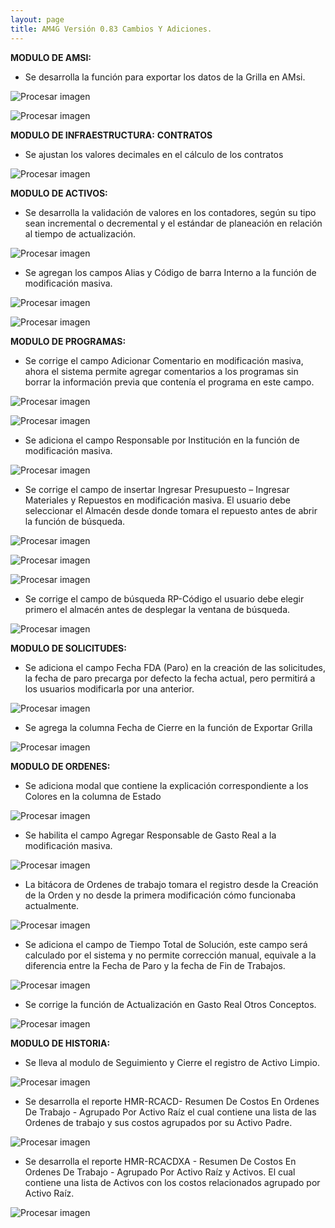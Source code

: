 ```yaml
---
layout: page
title: AM4G Versión 0.83 Cambios Y Adiciones.
---
```

**MODULO DE AMSI:**

- Se desarrolla la función para exportar los datos de la Grilla en AMsi.



![Procesar imagen](https://ayuda.winsoftware.com.co/assets/images/Version83/Imagen1.png)

![Procesar imagen](https://ayuda.winsoftware.com.co/assets/images/Version83/Imagen2.png)

**MODULO DE INFRAESTRUCTURA:**
**CONTRATOS**

-  Se ajustan los valores decimales en el cálculo de los contratos


![Procesar imagen](https://ayuda.winsoftware.com.co/assets/images/Version83/Imagen3.png)




**MODULO DE ACTIVOS:**

- Se desarrolla la validación de valores en los contadores, según su tipo sean incremental o decremental y el estándar de planeación en relación al tiempo de actualización.



![Procesar imagen](https://ayuda.winsoftware.com.co/assets/images/Version83/Imagen4.png)

- Se agregan los campos Alias y Código de barra Interno a la función de modificación masiva.

![Procesar imagen](https://ayuda.winsoftware.com.co/assets/images/Version83/Imagen5.png)


![Procesar imagen](https://ayuda.winsoftware.com.co/assets/images/Version83/imagen6.png)

**MODULO DE PROGRAMAS:**

- Se corrige el campo Adicionar Comentario en modificación masiva, ahora el sistema permite agregar comentarios a los programas sin borrar la información previa que contenía el programa en este campo.

![Procesar imagen](https://ayuda.winsoftware.com.co/assets/images/Version83/imagen7.png)

![Procesar imagen](https://ayuda.winsoftware.com.co/assets/images/Version83/imagen8.png)


- Se adiciona el campo Responsable por Institución en la función de modificación masiva.

![Procesar imagen](https://ayuda.winsoftware.com.co/assets/images/Version83/imagen9.png)


- Se corrige el campo de insertar Ingresar Presupuesto – Ingresar Materiales y Repuestos en modificación masiva. El usuario debe seleccionar el Almacén desde donde tomara el repuesto antes de abrir la función de búsqueda.

![Procesar imagen](https://ayuda.winsoftware.com.co/assets/images/Version83/imagen10.png)

![Procesar imagen](https://ayuda.winsoftware.com.co/assets/images/Version83/imagen11.png)

![Procesar imagen](https://ayuda.winsoftware.com.co/assets/images/Version83/imagen12.png)

- Se corrige el campo de búsqueda RP-Código el usuario debe elegir primero el almacén antes de desplegar la ventana de búsqueda.

![Procesar imagen](https://ayuda.winsoftware.com.co/assets/images/Version83/imagen13.png)

**MODULO DE SOLICITUDES:**

- Se adiciona el campo Fecha FDA (Paro) en la creación de las solicitudes, la fecha de paro precarga por defecto la fecha actual, pero permitirá a los usuarios modificarla por una anterior.

![Procesar imagen](https://ayuda.winsoftware.com.co/assets/images/Version83/imagen14.png)

- Se agrega la columna Fecha de Cierre en la función de Exportar Grilla

![Procesar imagen](https://ayuda.winsoftware.com.co/assets/images/Version83/imagen15.png)


**MODULO DE ORDENES:**

- Se adiciona modal que contiene la explicación correspondiente a los Colores en la columna de Estado

![Procesar imagen](https://ayuda.winsoftware.com.co/assets/images/Version83/imagen16.png)

- Se habilita el campo Agregar Responsable de Gasto Real a la modificación masiva.

![Procesar imagen](https://ayuda.winsoftware.com.co/assets/images/Version83/imagen17.png)

- La bitácora de Ordenes de trabajo tomara el registro desde la Creación de la Orden y no desde la primera modificación cómo funcionaba actualmente.

![Procesar imagen](https://ayuda.winsoftware.com.co/assets/images/Version83/imagen18.png)

- Se adiciona el campo de Tiempo Total de Solución, este campo será calculado por el sistema y no permite corrección manual, equivale a la diferencia entre la Fecha de Paro y la fecha de Fin de Trabajos.

![Procesar imagen](https://ayuda.winsoftware.com.co/assets/images/Version83/imagen19.png)

- Se corrige la función de Actualización en Gasto Real Otros Conceptos.

![Procesar imagen](https://ayuda.winsoftware.com.co/assets/images/Version83/imagen22.png)


**MODULO DE HISTORIA:**

- Se lleva al modulo de Seguimiento y Cierre el registro de Activo Limpio.

![Procesar imagen](https://ayuda.winsoftware.com.co/assets/images/Version83/imagen23.png)


- Se desarrolla el reporte HMR-RCACD- Resumen De Costos En Ordenes De Trabajo - Agrupado Por Activo Raíz el cual contiene una lista de las Ordenes de trabajo y sus costos agrupados por su Activo Padre.

![Procesar imagen](https://ayuda.winsoftware.com.co/assets/images/Version83/imagen24.png)


- Se desarrolla el reporte HMR-RCACDXA - Resumen De Costos En Ordenes De Trabajo - Agrupado Por Activo Raíz y Activos. El cual contiene una lista de Activos con los costos relacionados agrupado por Activo Raíz.

![Procesar imagen](https://ayuda.winsoftware.com.co/assets/images/Version83/imagen25.png)









